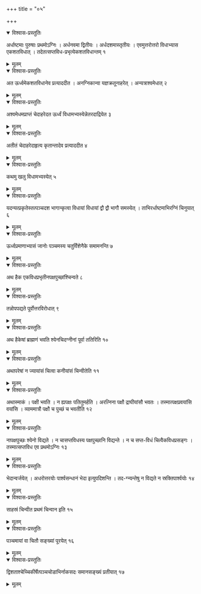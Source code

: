 +++
title = "०५"

+++


<details open><summary>विश्वास-प्रस्तुतिः</summary>

अर्धाष्टमाः पुरुषाः प्रथमोऽग्निः । अर्धनवमा द्वितीयः । अर्धदशमास्तृतीयः । एवमुत्तरोत्तरो विधाभ्यास एकशतविधात् । तदेतत्सप्तविध-प्रभृत्येकशतविधान्तम् १
</details>

<details><summary>मूलम्</summary>

अर्धाष्टमाः पुरुषाः प्रथमोऽग्निः । अर्धनवमा द्वितीयः । अर्धदशमास्तृतीयः । एवमुत्तरोत्तरो विधाभ्यास एकशतविधात् । तदेतत्सप्तविध-प्रभृत्येकशतविधान्तम् १
</details>


<details open><summary>विश्वास-प्रस्तुतिः</summary>

अत ऊर्ध्वमेकशतविधानेव प्रत्याददीत । अनग्निकान्वा यज्ञक्रतूनाहरेत् । अन्यत्राश्वमेधात् २
</details>

<details><summary>मूलम्</summary>

अत ऊर्ध्वमेकशतविधानेव प्रत्याददीत । अनग्निकान्वा यज्ञक्रतूनाहरेत् । अन्यत्राश्वमेधात् २
</details>


<details open><summary>विश्वास-प्रस्तुतिः</summary>

अश्वमेधमप्राप्तं चेदाहरेदत ऊर्ध्वं विधामभ्यस्येन्नेतरदाद्रियेत ३
</details>

<details><summary>मूलम्</summary>

अश्वमेधमप्राप्तं चेदाहरेदत ऊर्ध्वं विधामभ्यस्येन्नेतरदाद्रियेत ३
</details>


<details open><summary>विश्वास-प्रस्तुतिः</summary>

अतीतं चेदाहरेदाहृत्य कृतान्तादेव प्रत्याददीत ४
</details>

<details><summary>मूलम्</summary>

अतीतं चेदाहरेदाहृत्य कृतान्तादेव प्रत्याददीत ४
</details>


<details open><summary>विश्वास-प्रस्तुतिः</summary>

कथमु खलु विधामभ्यस्येत् ५
</details>

<details><summary>मूलम्</summary>

कथमु खलु विधामभ्यस्येत् ५
</details>


<details open><summary>विश्वास-प्रस्तुतिः</summary>

यदन्यत्प्रकृतेस्तत्पञ्चदश भागान्कृत्वा विधायां विधायां द्वौ द्वौ भागौ समस्येत् । ताभिरर्धाष्टमाभिरग्निं चिनुयात् ६
</details>

<details><summary>मूलम्</summary>

यदन्यत्प्रकृतेस्तत्पञ्चदश भागान्कृत्वा विधायां विधायां द्वौ द्वौ भागौ समस्येत् । ताभिरर्धाष्टमाभिरग्निं चिनुयात् ६
</details>


<details open><summary>विश्वास-प्रस्तुतिः</summary>

ऊर्ध्वप्रमाणाभ्यासं जानोः पञ्चमस्य चतुर्विंशेनैके समामनन्ति ७
</details>

<details><summary>मूलम्</summary>

ऊर्ध्वप्रमाणाभ्यासं जानोः पञ्चमस्य चतुर्विंशेनैके समामनन्ति ७
</details>


<details open><summary>विश्वास-प्रस्तुतिः</summary>

अथ हैक एकविधप्रभृतीनपक्षपुच्छांश्चिन्वते ८
</details>

<details><summary>मूलम्</summary>

अथ हैक एकविधप्रभृतीनपक्षपुच्छांश्चिन्वते ८
</details>


<details open><summary>विश्वास-प्रस्तुतिः</summary>

तन्नोपपद्यते पूर्वोत्तरविरोधात् ९
</details>

<details><summary>मूलम्</summary>

तन्नोपपद्यते पूर्वोत्तरविरोधात् ९
</details>


<details open><summary>विश्वास-प्रस्तुतिः</summary>

अथ हैकेषां ब्राह्मणं भवति श्येनचिदग्नीनां पूर्वा ततिरिति १०
</details>

<details><summary>मूलम्</summary>

अथ हैकेषां ब्राह्मणं भवति श्येनचिदग्नीनां पूर्वा ततिरिति १०
</details>


<details open><summary>विश्वास-प्रस्तुतिः</summary>

अथापरेषां न ज्यायांसं चित्वा कनीयांसं चिन्वीतेति ११
</details>

<details><summary>मूलम्</summary>

अथापरेषां न ज्यायांसं चित्वा कनीयांसं चिन्वीतेति ११
</details>


<details open><summary>विश्वास-प्रस्तुतिः</summary>

अथास्माकं । पक्षी भवति । न ह्यपक्षः पतितुमर्हति । अरत्निना पक्षौ द्राघीयांसौ भवतः । तस्मात्पक्षप्रवयांसि वयांसि । व्याममात्रौ पक्षौ च पुच्छं च भवतीति १२
</details>

<details><summary>मूलम्</summary>

अथास्माकं । पक्षी भवति । न ह्यपक्षः पतितुमर्हति । अरत्निना पक्षौ द्राघीयांसौ भवतः । तस्मात्पक्षप्रवयांसि वयांसि । व्याममात्रौ पक्षौ च पुच्छं च भवतीति १२
</details>


<details open><summary>विश्वास-प्रस्तुतिः</summary>

नापक्षपुच्छः श्येनो विद्यते । न चासप्तविधस्य पक्षपुच्छानि विद्यन्ते । न च सप्त-विधं चित्वैकविधप्रसङ्गः । तस्मात्सप्तविध एव प्रथमोऽग्निः १३
</details>

<details><summary>मूलम्</summary>

नापक्षपुच्छः श्येनो विद्यते । न चासप्तविधस्य पक्षपुच्छानि विद्यन्ते । न च सप्त-विधं चित्वैकविधप्रसङ्गः । तस्मात्सप्तविध एव प्रथमोऽग्निः १३
</details>


<details open><summary>विश्वास-प्रस्तुतिः</summary>

भेदान्वर्जयेत् । अधरोत्तरयोः पार्श्वसन्धानं भेदा इत्युपदिशन्ति । तद-ग्न्यन्तेषु न विद्यते न स्रक्तिपार्श्वयोः १४
</details>

<details><summary>मूलम्</summary>

भेदान्वर्जयेत् । अधरोत्तरयोः पार्श्वसन्धानं भेदा इत्युपदिशन्ति । तद-ग्न्यन्तेषु न विद्यते न स्रक्तिपार्श्वयोः १४
</details>


<details open><summary>विश्वास-प्रस्तुतिः</summary>

साहस्रं चिन्वीत प्रथमं चिन्वान इति १५
</details>

<details><summary>मूलम्</summary>

साहस्रं चिन्वीत प्रथमं चिन्वान इति १५
</details>


<details open><summary>विश्वास-प्रस्तुतिः</summary>

पञ्चमायां वा चितौ सङ्ख्यां पूरयेत् १६
</details>

<details><summary>मूलम्</summary>

पञ्चमायां वा चितौ सङ्ख्यां पूरयेत् १६
</details>


<details open><summary>विश्वास-प्रस्तुतिः</summary>

द्विशताश्चेच्चिकीर्षेत्पञ्चचोडाभिर्नाकसदः समानसङ्ख्यं प्रतीयात् १७
</details>

<details><summary>मूलम्</summary>

द्विशताश्चेच्चिकीर्षेत्पञ्चचोडाभिर्नाकसदः समानसङ्ख्यं प्रतीयात् १७
</details>
